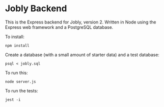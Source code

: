 # Jobly Backend

This is the Express backend for Jobly, version 2. Written in Node using the Express web framework and a PostgreSQL database.

To install:

    npm install

Create a database (with a small amount of starter data) and a test database:

    psql < jobly.sql

To run this:

    node server.js

To run the tests:

    jest -i
